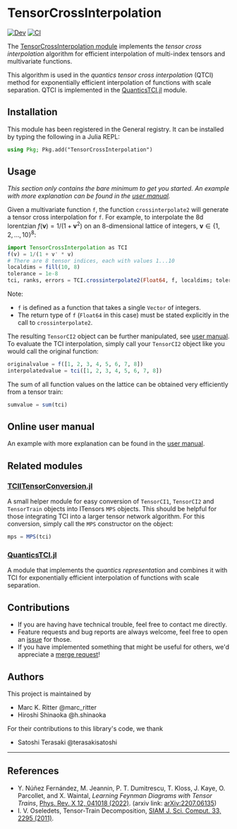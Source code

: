 # TensorCrossInterpolation

[![Dev](https://img.shields.io/badge/docs-dev-blue.svg)](https://tensor4all.github.io/TensorCrossInterpolation.jl/dev)
[![CI](https://github.com/tensor4all/TensorCrossInterpolation.jl/actions/workflows/CI.yml/badge.svg)](https://github.com/tensor4all/TensorCrossInterpolation.jl/actions/workflows/CI.yml)

The [TensorCrossInterpolation module](https://github.com/tensor4all/TensorCrossInterpolation.jl) implements the *tensor cross interpolation* algorithm for efficient interpolation of multi-index tensors and multivariate functions.

This algorithm is used in the *quantics tensor cross interpolation* (QTCI) method for exponentially efficient interpolation of functions with scale separation. QTCI is implemented in the [QuanticsTCI.jl](https://github.com/tensor4all/QuanticsTCI.jl) module.

## Installation

This module has been registered in the General registry. It can be installed by typing the following in a Julia REPL:
```julia
using Pkg; Pkg.add("TensorCrossInterpolation")
```

## Usage

*This section only contains the bare minimum to get you started. An example with more explanation can be found in the [user manual](https://tensor4all.github.io/TensorCrossInterpolation.jl/dev).*

Given a multivariate function `f`, the function `crossinterpolate2` will generate a tensor cross interpolation for `f`. For example, to interpolate the 8d lorentzian $f(\mathbf v) = 1/(1 + \mathbf v^2)$ on an 8-dimensional lattice of integers, $\mathbf{v} \in \{1, 2, ..., 10\}^8$:
```julia
import TensorCrossInterpolation as TCI
f(v) = 1/(1 + v' * v)
# There are 8 tensor indices, each with values 1...10
localdims = fill(10, 8)
tolerance = 1e-8
tci, ranks, errors = TCI.crossinterpolate2(Float64, f, localdims; tolerance=tolerance)
```
Note:
- `f` is defined as a function that takes a single `Vector` of integers.
- The return type of `f` (`Float64` in this case) must be stated explicitly in the call to `crossinterpolate2`.

The resulting `TensorCI2` object can be further manipulated, see [user manual](https://tensor4all.github.io/TensorCrossInterpolation.jl/dev).
To evaluate the TCI interpolation, simply call your `TensorCI2` object like you would call the original function:
```julia
originalvalue = f([1, 2, 3, 4, 5, 6, 7, 8])
interpolatedvalue = tci([1, 2, 3, 4, 5, 6, 7, 8])
```
The sum of all function values on the lattice can be obtained very efficiently from a tensor train:
```julia
sumvalue = sum(tci)
```

## Online user manual
An example with more explanation can be found in the [user manual](https://tensor4all.github.io/TensorCrossInterpolation.jl/dev).

## Related modules

### [TCIITensorConversion.jl](https://github.com/tensor4all/tciitensorconversion.jl)
A small helper module for easy conversion of `TensorCI1`, `TensorCI2` and `TensorTrain` objects into ITensors `MPS` objects. This should be helpful for those integrating TCI into a larger tensor network algorithm.
For this conversion, simply call the `MPS` constructor on the object:
```julia
mps = MPS(tci)
```

### [QuanticsTCI.jl](https://github.com/tensor4all/QuanticsTCI.jl)
A module that implements the *quantics representation* and combines it with TCI for exponentially efficient interpolation of functions with scale separation.

## Contributions

- If you are having have technical trouble, feel free to contact me directly.
- Feature requests and bug reports are always welcome, feel free to open an [issue](https://github.com/tensor4all/TensorCrossInterpolation.jl/-/issues) for those.
- If you have implemented something that might be useful for others, we'd appreciate a [merge request](https://github.com/tensor4all/TensorCrossInterpolation.jl/-/merge_requests)!

## Authors

This project is maintained by
- Marc K. Ritter @marc_ritter
- Hiroshi Shinaoka @h.shinaoka

For their contributions to this library's code, we thank
- Satoshi Terasaki @terasakisatoshi

---

## References

- Y. Núñez Fernández, M. Jeannin, P. T. Dumitrescu, T. Kloss, J. Kaye, O. Parcollet, and X. Waintal, *Learning Feynman Diagrams with Tensor Trains*, [Phys. Rev. X 12, 041018 (2022)](https://link.aps.org/doi/10.1103/PhysRevX.12.041018).
(arxiv link: [arXiv:2207.06135](http://arxiv.org/abs/2207.06135))
- I. V. Oseledets, Tensor-Train Decomposition, [SIAM J. Sci. Comput. 33, 2295 (2011)](https://epubs.siam.org/doi/10.1137/090752286).
